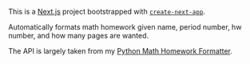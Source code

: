 This is a [Next.js](https://nextjs.org/) project bootstrapped with [`create-next-app`](https://github.com/vercel/next.js/tree/canary/packages/create-next-app).

Automatically formats math homework given name, period number, hw number, and how many pages are wanted.

The API is largely taken from my [Python Math Homework Formatter](https://github.com/SiegeToaster/mathHomeworkFormatter).